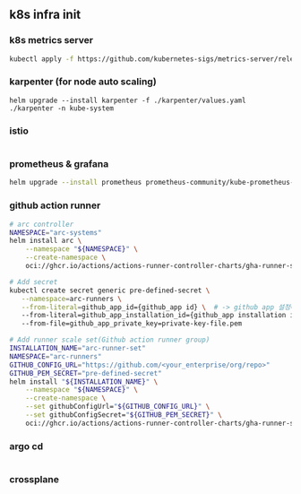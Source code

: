 ## k8s infra init

### k8s metrics server

```bash
kubectl apply -f https://github.com/kubernetes-sigs/metrics-server/releases/latest/download/components.yaml
```

### karpenter (for node auto scaling)

```
helm upgrade --install karpenter -f ./karpenter/values.yaml ./karpenter -n kube-system
```

### istio

```bash

```

### prometheus & grafana

```bash
helm upgrade --install prometheus prometheus-community/kube-prometheus-stack -n observability --create-namespace
```

### github action runner

```bash
# arc controller
NAMESPACE="arc-systems"
helm install arc \
    --namespace "${NAMESPACE}" \
    --create-namespace \
    oci://ghcr.io/actions/actions-runner-controller-charts/gha-runner-scale-set-controller

# Add secret
kubectl create secret generic pre-defined-secret \
   --namespace=arc-runners \
   --from-literal=github_app_id={github_app id} \  # -> github app 설정에서 확인 가능
   --from-literal=github_app_installation_id={github_app installation id} \ # -> organization에 github app 설치하면 url에서 확인 가능
   --from-file=github_app_private_key=private-key-file.pem

# Add runner scale set(Github action runner group)
INSTALLATION_NAME="arc-runner-set"
NAMESPACE="arc-runners"
GITHUB_CONFIG_URL="https://github.com/<your_enterprise/org/repo>"
GITHUB_PEM_SECRET="pre-defined-secret"
helm install "${INSTALLATION_NAME}" \
    --namespace "${NAMESPACE}" \
    --create-namespace \
    --set githubConfigUrl="${GITHUB_CONFIG_URL}" \
    --set githubConfigSecret="${GITHUB_PEM_SECRET}" \
    oci://ghcr.io/actions/actions-runner-controller-charts/gha-runner-scale-set
```

### argo cd

```

```

### crossplane

```

```
